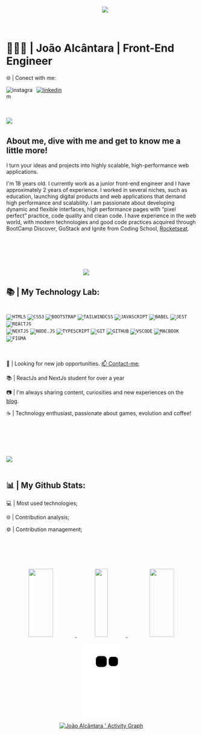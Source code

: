 <img align="right" width="250px" style="margin-top:-20px" src="https://i.ibb.co/47nyCGT/cat-02.png">

</br>
</br>

<div dsplay="inline-block">
  <h1 align="left">👨🏽‍💻 | João Alcântara | Front-End Engineer</h1>
  <p>🌐 | Conect with me:</p>
 <a href="https://www.instagram.com/joaoalcantara.dev/">
    <img align="left" width="80px" src="https://i.ibb.co/qkGSp1D/instagram.png" alt="instagram" style="vertical-align:top;">
  </a> 
  <a href="https://www.linkedin.com/in/joaoalcantaradev/">
    <img width="80px" src="https://i.ibb.co/RyZx12b/linkedin.png" alt="linkedin" style="vertical-align:top;">
  </a>
</div>

</br>
</br>
</br>
</br>
</br>

<img align="left" width="250px" style="margin-top:-20px" src="https://i.ibb.co/2c8NbDb/image-4.png">

## About me, dive with me and get to know me a little more!

I turn your ideas and projects into highly scalable, high-performance web applications.

I'm 18 years old. I currently work as a junior front-end engineer and I have approximately 2 years of experience. I worked in several niches, such as education, launching digital products and web applications that demand high performance and scalability. I am passionate about developing dynamic and flexible interfaces, high performance pages with “pixel perfect” practice, code quality and clean code. I have experience in the web world, with modern technologies and good code practices acquired through BootCamp Discover, GoStack and Ignite from Coding School, [Rocketseat](https://github.com/Rocketseat).

</br>
</br>
</br>
</br>
</br>


<img width="300px" align="right" src="https://i.ibb.co/XzT9XRz/garage.png">
</br>

## 📚 | My Technology Lab:

</br>
<code><img width="40px" src="https://cdn.jsdelivr.net/gh/devicons/devicon/icons/html5/html5-original.svg" title="HTML5"/></code>
<code><img width="40px" src="https://cdn.jsdelivr.net/gh/devicons/devicon/icons/css3/css3-original.svg" title="CSS3"/></code>
<code><img width="40px" src="https://cdn.jsdelivr.net/gh/devicons/devicon/icons/bootstrap/bootstrap-original.svg" title="BOOTSTRAP"/></code>
<code><img width="40px" src="https://cdn.jsdelivr.net/gh/devicons/devicon/icons/tailwindcss/tailwindcss-plain.svg" title="TAILWINDCSS"/></code>
<code><img width="40px" src="https://cdn.jsdelivr.net/gh/devicons/devicon/icons/javascript/javascript-original.svg" title="JAVASCRIPT"/></code>
<code><img width="40px" src="https://cdn.jsdelivr.net/gh/devicons/devicon/icons/babel/babel-original.svg" title="BABEL"/></code>
<code><img width="40px" src="https://cdn.jsdelivr.net/gh/devicons/devicon/icons/jest/jest-plain.svg" title="JEST"/></code>
<code><img width="40px" src="https://cdn.jsdelivr.net/gh/devicons/devicon/icons/react/react-original.svg" title="REACTJS"/></code>
</br>
<code><img width="40px" src="https://cdn.jsdelivr.net/gh/devicons/devicon/icons/nextjs/nextjs-original.svg" title="NEXTJS"/></code>
<code><img width="40px" src="https://cdn.jsdelivr.net/gh/devicons/devicon/icons/nodejs/nodejs-original.svg" title="NODE.JS"/></code>
<code><img width="40px" src="https://cdn.jsdelivr.net/gh/devicons/devicon/icons/typescript/typescript-original.svg" title="TYPESCRIPT"/></code>
<code><img width="40px" src="https://cdn.jsdelivr.net/gh/devicons/devicon/icons/git/git-original.svg" title="GIT"/></code>
<code><img width="40px" src="https://cdn.jsdelivr.net/gh/devicons/devicon/icons/github/github-original.svg" title="GITHUB"/></code>
<code><img width="40px" src="https://cdn.jsdelivr.net/gh/devicons/devicon/icons/visualstudio/visualstudio-plain.svg" title="VSCODE"/></code>
<code><img width="40px" src="https://cdn.jsdelivr.net/gh/devicons/devicon/icons/apple/apple-original.svg" title="MACBOOK"/></code>
<code><img width="40px" src="https://cdn.jsdelivr.net/gh/devicons/devicon/icons/figma/figma-original.svg" title="FIGMA"/></code>
</br>
</br>
</br>

<div display="inline-block">
 <p align="left">💼 | Looking for new job opportunities. <a href="https://www.linkedin.com/in/joaoalcantaradev/">📫 Contact-me</a>;</p>
 <p align="left">📚 | ReactJs and NextJs student for over a year</p>
 <p align="left">📷 | I'm always sharing content, curiosities and new experiences on the <a href="https://dev.to/joaoalcdev">blog</a>.</p>
 <p align="left">☕ | Technology enthusiast, passionate about games, evolution and coffee!</p>
</div>

</br>
</br>
</br>
</br>
</br>


<img width="300px" align="left" src="https://i.ibb.co/yFv981Y/image-8-removebg-preview.png">
</br>
</br>

## 📊 | My Github Stats:

<div display="inline-block">
 <p align="left">💻 | Most used technologies;</p>
 <p align="left">🌐 | Contribution analysis;</p>
 <p align="left">⚙️ | Contribution management;</p>
</div>

</br>
</br>
</br>
</br>
  
<p align="center" display="flex" width="100%">
  <a href="https://github.com/joaoalcdev/" align="center">
    <img width="36%" height="180em" display="flex" src="https://github-readme-stats.vercel.app/api?username=joaoalcdev&show_icons=true&theme=algolia&include_all_commits=true&count_private=true" />
    <img width="26%" height="180em" display="flex" src="https://github-readme-stats.vercel.app/api/top-langs/?username=joaoalcdev&layout=compact&langs_count=7&theme=algolia"/>
    <img width="36%" height="180em" display="flex" src="https://github-readme-streak-stats.herokuapp.com/?user=joaoalcdev&theme=algolia&hide_border=false" />
  </a>
</p>


<a href="https://github.com/joaoalcdev/" align="center">
  <div width="100%">
    
  ![Snake animation](https://github.com/joaoalcdev/joaoalcdev/blob/output/github-contribution-grid-snake.svg)
    
  ![João Alcântara ' Activity Graph](https://activity-graph.herokuapp.com/graph?username=joaoalcdev&custom_title=JoaoAlcantara%20Contribution%20Graph&theme=algolia&bg_color=040F2C&hide_border=false&line=1E7996&point=30FBAA)
    
  </div>
</a>

</br>
</br>
</br>
